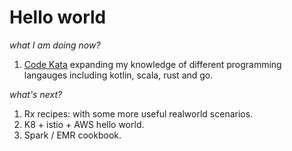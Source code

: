# Hello world

_what I am doing now?_

1. [Code Kata](https://github.com/alphafoobar/code-kata) expanding my knowledge of different programming langauges including kotlin, scala, rust and go.

_what's next?_

1. Rx recipes: with some more useful realworld scenarios.
1. K8 + istio + AWS hello world.
1. Spark / EMR cookbook.
